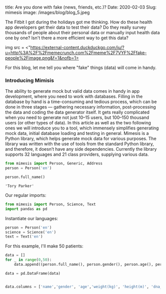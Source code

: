 title: Are you done with fake (news, friends, etc.)?
Date: 2020-02-03
Slug: mimesis
image: /images/blog/blog_5.jpeg
<!-- https://images.pexels.com/photos/2315712/pexels-photo-2315712.jpeg?auto=compress&cs=tinysrgb&h=650&w=940 -->

The Fitbit I got during the holidays got me thinking. How do these health app developers get their data to test their data? Do they really survey thousands of people about their personal data or manually input health data one by one?
Isn't there a more efficient way to get this data?

img src = <"https://external-content.duckduckgo.com/iu/?u=http%3A%2F%2Fmemecrunch.com%2Fmeme%2F7VYF%2Ffake-people%2Fimage.png&f=1&nofb=1>

For this blog, let me tell you where "fake" things (data) will come in handy.

### Introducing Mimisis

The ability to generate mock but valid data comes in handy in app development, where you need to work with databases. Filling in the database by hand is a time-consuming and tedious process, which can be done in three stages — gathering necessary information, post-processing the data and coding the data generator itself. It gets really complicated when you need to generate not just 10–15 users, but 100–150 thousand users (or other types of data). In this article as well as the two following ones we will introduce you to a tool, which immensely simplifies generating mock data, initial database loading and testing in general.
Mimesis is a Python library, which helps generate mock data for various purposes. The library was written with the use of tools from the standard Python library, and therefore, it doesn’t have any side dependencies. Currently the library supports 32 languages and 21 class providers, supplying various data.



```python
from mimesis import Person, Generic, Address
person = Person('en')
```


```python
person.full_name()
```




    'Tory Parker'



Our regular imports:


```python
from mimesis import Person, Science, Text
import pandas as pd
```

Instantiate our languages:


```python
person = Person('en')
science = Science('en')
text = Text('en')
```

For this example, I'll make 50 patients:


```python
data = []
for _ in range(0,50):
    data.append((person.full_name(), person.gender(), person.age(), person.weight(), person.height(), science.dna_sequence(length=10), science.rna_sequence(length=10), text.answer()))

data = pd.DataFrame(data)


data.columns = ['name','gender', 'age','weight(kg)', 'height(m)', 'dna_sequence', 'rna_sequence', 'smoker']

```
